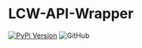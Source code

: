 # LCW-API-Wrapper

[![PyPi Version](https://img.shields.io/pypi/v/pylivecoinwatch.svg)](https://pypi.python.org/pypi/pylivecoinwatch/)
![GitHub](https://img.shields.io/github/license/PlayErphil/LCW-API-Wrapper)